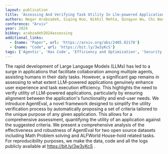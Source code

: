 ```yaml
---
layout: publication
title: 'Assessing And Verifying Task Utility In Llm-powered Applications'
authors: Negar Arabzadeh, Siqing Huo, Nikhil Mehta, Qinqyun Wu, Chi Wang, Ahmed Awadallah, Charles L. A. Clarke, Julia Kiseleva
conference: "Arxiv"
year: 2024
bibkey: arabzadeh2024assessing
additional_links:
  - {name: "Paper", url: 'https://arxiv.org/abs/2405.02178'}
  - {name: "Code", url: 'https://bit.ly/3w3yKcS'}
tags: ['Agentic', 'Has Code', 'Efficiency and Optimization', 'Security', 'Applications', 'Tools', 'Reinforcement Learning']
---
```

The rapid development of Large Language Models (LLMs) has led to a surge in
applications that facilitate collaboration among multiple agents, assisting
humans in their daily tasks. However, a significant gap remains in assessing to
what extent LLM-powered applications genuinely enhance user experience and task
execution efficiency. This highlights the need to verify utility of LLM-powered
applications, particularly by ensuring alignment between the application's
functionality and end-user needs. We introduce AgentEval, a novel framework
designed to simplify the utility verification process by automatically
proposing a set of criteria tailored to the unique purpose of any given
application. This allows for a comprehensive assessment, quantifying the
utility of an application against the suggested criteria. We present a
comprehensive analysis of the effectiveness and robustness of AgentEval for two
open source datasets including Math Problem solving and ALFWorld House-hold
related tasks. For reproducibility purposes, we make the data, code and all the
logs publicly available at https://bit.ly/3w3yKcS .
